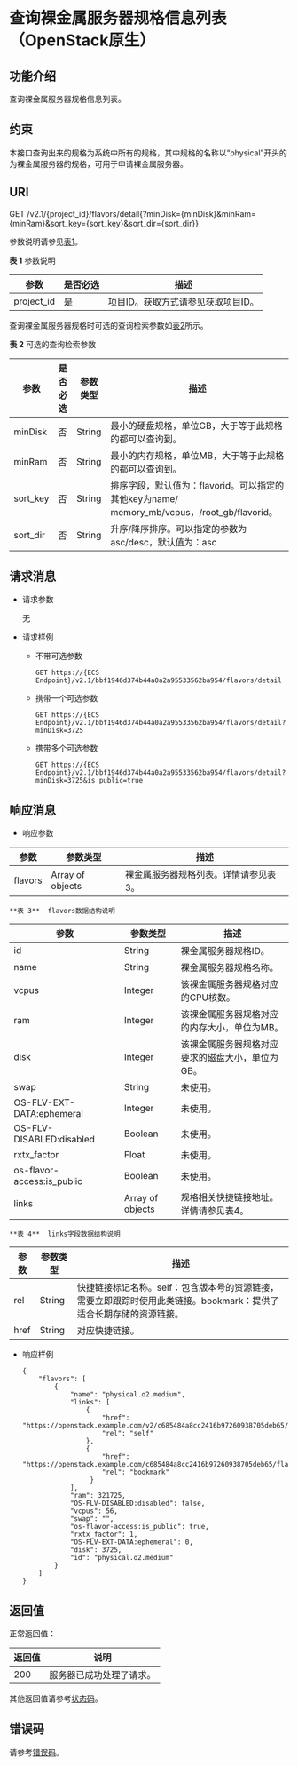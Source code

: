 # 查询裸金属服务器规格信息列表（OpenStack原生）<a name="bms_api_0726"></a>

## 功能介绍<a name="section57769674"></a>

查询裸金属服务器规格信息列表。

## 约束<a name="section60580832213029"></a>

本接口查询出来的规格为系统中所有的规格，其中规格的名称以“physical”开头的为裸金属服务器的规格，可用于申请裸金属服务器。

## URI<a name="section50165025"></a>

GET /v2.1/\{project\_id\}/flavors/detail\{?minDisk=\{minDisk\}&minRam=\{minRam\}&sort\_key=\{sort\_key\}&sort\_dir=\{sort\_dir\}\}

参数说明请参见[表1](#table1687344817416)。

**表 1**  参数说明

|参数|是否必选|描述|
|--|--|--|
|project_id|是|项目ID。获取方式请参见获取项目ID。|


查询裸金属服务器规格时可选的查询检索参数如[表2](#table1719300427)所示。

**表 2**  可选的查询检索参数

|参数|是否必选|参数类型|描述|
|--|--|--|--|
|minDisk|否|String|最小的硬盘规格，单位GB，大于等于此规格的都可以查询到。|
|minRam|否|String|最小的内存规格，单位MB，大于等于此规格的都可以查询到。|
|sort_key|否|String|排序字段，默认值为：flavorid。可以指定的其他key为name/ memory_mb/vcpus，/root_gb/flavorid。|
|sort_dir|否|String|升序/降序排序。可以指定的参数为asc/desc，默认值为：asc|


## 请求消息<a name="section48832041"></a>

-   请求参数

    无

-   请求样例
    -   不带可选参数

        ```
        GET https://{ECS Endpoint}/v2.1/bbf1946d374b44a0a2a95533562ba954/flavors/detail
        ```

    -   携带一个可选参数

        ```
        GET https://{ECS Endpoint}/v2.1/bbf1946d374b44a0a2a95533562ba954/flavors/detail?minDisk=3725
        ```

    -   携带多个可选参数

        ```
        GET https://{ECS Endpoint}/v2.1/bbf1946d374b44a0a2a95533562ba954/flavors/detail?minDisk=3725&is_public=true
        ```



## 响应消息<a name="section36835188"></a>

-   响应参数

|参数|参数类型|描述|
|--|--|--|
|flavors|Array of objects|裸金属服务器规格列表。详情请参见表3。|


    **表 3**  flavors数据结构说明

|参数|参数类型|描述|
|--|--|--|
|id|String|裸金属服务器规格ID。|
|name|String|裸金属服务器规格名称。|
|vcpus|Integer|该裸金属服务器规格对应的CPU核数。|
|ram|Integer|该裸金属服务器规格对应的内存大小，单位为MB。|
|disk|Integer|该裸金属服务器规格对应要求的磁盘大小，单位为GB。|
|swap|String|未使用。|
|OS-FLV-EXT-DATA:ephemeral|Integer|未使用。|
|OS-FLV-DISABLED:disabled|Boolean|未使用。|
|rxtx_factor|Float|未使用。|
|os-flavor-access:is_public|Boolean|未使用。|
|links|Array of objects|规格相关快捷链接地址。详情请参见表4。|


    **表 4**  links字段数据结构说明

|参数|参数类型|描述|
|--|--|--|
|rel|String|快捷链接标记名称。self：包含版本号的资源链接，需要立即跟踪时使用此类链接。bookmark：提供了适合长期存储的资源链接。|
|href|String|对应快捷链接。|



-   响应样例

    ```
    {
        "flavors": [
            {
                "name": "physical.o2.medium",
                "links": [
                    {
                        "href": "https://openstack.example.com/v2/c685484a8cc2416b97260938705deb65/flavors/physical.o2.medium",
                        "rel": "self"
                    },
                    {
                        "href": "https://openstack.example.com/c685484a8cc2416b97260938705deb65/flavors/physical.o2.medium",
                        "rel": "bookmark"
                     }
                ],
                "ram": 321725,
                "OS-FLV-DISABLED:disabled": false,
                "vcpus": 56,
                "swap": "",
                "os-flavor-access:is_public": true,
                "rxtx_factor": 1,
                "OS-FLV-EXT-DATA:ephemeral": 0,
                "disk": 3725,
                "id": "physical.o2.medium"
            }
        ]
    }
    ```


## 返回值<a name="section7610951"></a>

正常返回值：

|返回值|说明|
|--|--|
|200|服务器已成功处理了请求。|


其他返回值请参考[状态码](状态码.md)。

## 错误码<a name="section14752650154917"></a>

请参考[错误码](错误码.md)。

